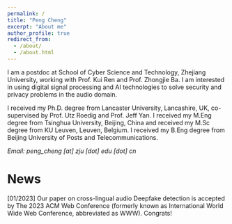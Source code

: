 ```yaml
---
permalink: /
title: "Peng Cheng"
excerpt: "About me"
author_profile: true
redirect_from: 
  - /about/
  - /about.html
---
```


I am a postdoc at School of Cyber Science and Technology, Zhejiang University, working with Prof. Kui Ren and Prof. Zhongjie Ba. I am interested in using digital signal processing and AI technologies to solve security and privacy problems in the audio domain. 

I received my Ph.D. degree from Lancaster University, Lancashire, UK, co-supervised by Prof. Utz Roedig and Prof. Jeff Yan. I received my M.Eng degree from Tsinghua University, Beijing, China and received my M.Sc degree from KU Leuven, Leuven, Belgium. I received my B.Eng degree from Beijing University of Posts and Telecommunications. 

<em>Email: peng_cheng [at] zju [dot] edu [dot] cn</b></em>





News
======

[01/2023] Our paper on cross-lingual audio Deepfake detection is accepted by The 2023 ACM Web Conference (formerly known as International World Wide Web Conference, abbreviated as WWW). Congrats! 


